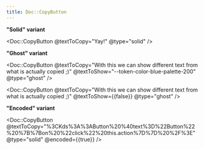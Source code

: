 ```yaml
---
title: Doc::CopyButton
---
```


**"Solid" variant**

<Doc::CopyButton @textToCopy="Yay!" @type="solid" />

**"Ghost" variant**

<Doc::CopyButton @textToCopy="With this we can show different text from what is actually copied ;)" @textToShow="--token-color-blue-palette-200" @type="ghost" />

<Doc::CopyButton @textToCopy="With this we can show different text from what is actually copied ;)" @textToShow={{false}} @type="ghost" />

**"Encoded" variant**

<Doc::CopyButton @textToCopy="%3CKds%3A%3AButton%20%40text%3D%22Button%22%20%7B%7Bon%20%22click%22%20this.action%7D%7D%20%2F%3E" @type="solid" @encoded={{true}} />
